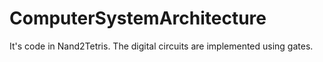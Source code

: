# ComputerSystemArchitecture
It's code in Nand2Tetris. The digital circuits are implemented using gates.
